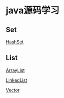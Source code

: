 # java源码学习

## Set

[HashSet](https://github.com/shanyao19940801/SourceCodeStudy/sourcecodestudy/java_code/src/jdk/set/HashSet.md)

## List

[ArrayList](https://github.com/shanyao19940801/SourceCodeStudy/sourcecodestudy/java_code/src/jdk/list/ArrayList.md)

[LinkedList](https://github.com/shanyao19940801/SourceCodeStudy/sourcecodestudy/java_code/src/jdk/list/LinkedList.md)

[Vector](https://github.com/shanyao19940801/SourceCodeStudy/sourcecodestudy/java_code/src/jdk/list/Vector.md)


